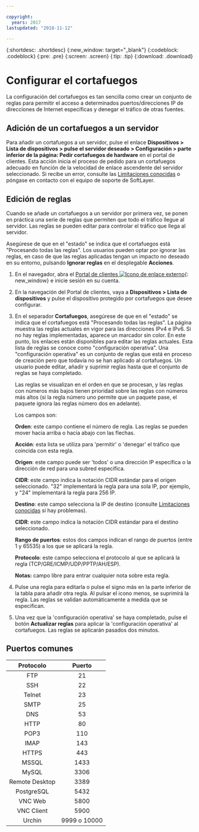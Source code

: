 ```yaml
---

copyright:
  years: 2017
lastupdated: "2018-11-12"

---
```


{:shortdesc: .shortdesc}
{:new_window: target="_blank"}
{:codeblock: .codeblock}
{:pre: .pre}
{:screen: .screen}
{:tip: .tip}
{:download: .download}

# Configurar el cortafuegos

La configuración del cortafuegos es tan sencilla como crear un conjunto de reglas para permitir el acceso a determinados puertos/direcciones IP de direcciones de Internet específicas y denegar el tráfico de otras fuentes.

## Adición de un cortafuegos a un servidor

Para añadir un cortafuegos a un servidor, pulse el enlace **Dispositivos > Lista de dispositivos > pulse el servidor deseado > Configuración > parte inferior de la página: Pedir cortafuegos de hardware** en el portal de clientes. Esta acción inicia el proceso de pedido para un cortafuegos adecuado en función de la velocidad de enlace ascendente del servidor seleccionado. Si recibe un error, consulte las [Limitaciones conocidas](known-limitations.html) o póngase en contacto con el equipo de soporte de SoftLayer.

## Edición de reglas

Cuando se añade un cortafuegos a un servidor por primera vez, se ponen en práctica una serie de reglas que permiten que todo el tráfico llegue al servidor. Las reglas se pueden editar para controlar el tráfico que llega al servidor.

Asegúrese de que en el "estado" se indica que el cortafuegos está "Procesando todas las reglas". Los usuarios pueden optar por ignorar las reglas, en caso de que las reglas aplicadas tengan un impacto no deseado en su entorno, pulsando **Ignorar reglas** en el desplegable **Acciones**.

1. En el navegador, abra el [Portal de clientes ![Icono de enlace externo](../../icons/launch-glyph.svg "Icono de enlace externo")](https://control.softlayer.com/){: new_window} e inicie sesión en su cuenta.
2. En la navegación del Portal de clientes, vaya a **Dispositivos > Lista de dispositivos** y pulse el dispositivo protegido por cortafuegos que desee configurar.
3. En el separador **Cortafuegos**, asegúrese de que en el "estado" se indica que el cortafuegos está "Procesando todas las reglas".  La página muestra las reglas actuales en vigor para las direcciones IPv4 e IPv6. Si no hay reglas implementadas, aparece un marcador sin color. En este punto, los enlaces están disponibles para editar las reglas actuales.  Esta lista de reglas se conoce como "configuración operativa". Una "configuración operativa" es un conjunto de reglas que está en proceso de creación pero que todavía no se han aplicado al cortafuegos. Un usuario puede editar, añadir y suprimir reglas hasta que el conjunto de reglas se haya completado. 

     Las reglas se visualizan en el orden en que se procesan, y las reglas con números más bajos tienen prioridad sobre las reglas con números más altos (si la regla número uno permite que un paquete pase, el paquete ignora las reglas número dos en adelante).
     
     Los campos son:

      **Orden**: este campo contiene el número de regla.  Las reglas se pueden mover hacia arriba o hacia abajo con las flechas.
      
      **Acción**: esta lista se utiliza para 'permitir' o 'denegar' el tráfico que coincida con esta regla.
      
      **Origen**: este campo puede ser 'todos' o una dirección IP específica o la dirección de red para una subred específica.
      
      **CIDR**: este campo indica la notación CIDR estándar para el origen seleccionado. "32" implementará la regla para una sola IP, por ejemplo, y "24" implementará la regla para 256 IP.
      
      **Destino**: este campo selecciona la IP de destino (consulte [Limitaciones conocidas](known-limitations.html) si hay problemas).
      
      **CIDR**: este campo indica la notación CIDR estándar para el destino seleccionado.
      
      **Rango de puertos**: estos dos campos indican el rango de puertos (entre 1 y 65535) a los que se aplicará la regla.
      
      **Protocolo**: este campo selecciona el protocolo al que se aplicará la regla (TCP/GRE/ICMP/UDP/PPTP/AH/ESP).
      
      **Notas:** campo libre para entrar cualquier nota sobre esta regla.

4. Pulse una regla para editarla o pulse el signo más en la parte inferior de la tabla para añadir otra regla. Al pulsar el icono menos, se suprimirá la regla. Las reglas se validan automáticamente a medida que se especifican.
5. Una vez que la 'configuración operativa' se haya completado, pulse el botón **Actualizar reglas** para aplicar la 'configuración operativa' al cortafuegos. Las reglas se aplicarán pasados dos minutos.

## Puertos comunes

| Protocolo | Puerto |
| :-----: | :-----: |
| FTP | 21 |
| SSH | 22 |
| Telnet | 23 |
| SMTP | 25 |
| DNS | 53 |
| HTTP | 80 |
| POP3 | 110 |
| IMAP | 143 |
| HTTPS | 443 |
| MSSQL | 1433 |
| MySQL | 3306 |
| Remote Desktop | 3389 |
| PostgreSQL | 5432 |
| VNC Web | 5800 |
| VNC Client | 5900 |
| Urchin | 9999 o 10000 ||

    
